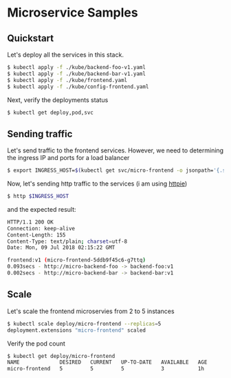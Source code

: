 # Microservice Samples

## Quickstart

Let's deploy all the services in this stack.

```sh
$ kubectl apply -f ./kube/backend-foo-v1.yaml
$ kubectl apply -f ./kube/backend-bar-v1.yaml
$ kubectl apply -f ./kube/frontend.yaml
$ kubectl apply -f ./kube/config-frontend.yaml
```

Next, verify the deployments status

```sh
$ kubectl get deploy,pod,svc
```

## Sending traffic

Let's send traffic to the frontend services. However, we need to determining the ingress IP and ports for a load balancer

```sh
$ export INGRESS_HOST=$(kubectl get svc/micro-frontend -o jsonpath='{.status.loadBalancer.ingress[0].ip}')
```

Now, let's sending http traffic to the services (i am using [httpie](https://httpie.org/))

```sh
$ http $INGRESS_HOST
```

and the expected result:

```sh
HTTP/1.1 200 OK
Connection: keep-alive
Content-Length: 155
Content-Type: text/plain; charset=utf-8
Date: Mon, 09 Jul 2018 02:15:22 GMT

frontend:v1 (micro-frontend-5ddb9f45c6-g7ttq)
0.093secs - http://micro-backend-foo -> backend-foo:v1
0.002secs - http://micro-backend-bar -> backend-bar:v1
```

## Scale

Let's scale the frontend microservies from 2 to 5 instances

```sh
$ kubectl scale deploy/micro-frontend --replicas=5
deployment.extensions "micro-frontend" scaled
```

Verify the pod count

```sh
$ kubectl get deploy/micro-frontend
NAME             DESIRED   CURRENT   UP-TO-DATE   AVAILABLE   AGE
micro-frontend   5         5         5            3           1h
```